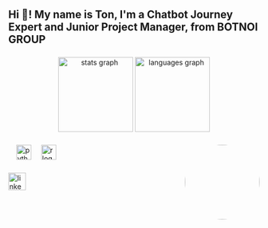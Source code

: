 <h2 align="left">Hi 👋! My name is Ton, I'm a Chatbot Journey Expert and Junior Project Manager, from BOTNOI GROUP</h2>

###

<div align="center">
<img src="https://github-readme-stats.vercel.app/api?username=maurodesouza&hide_title=false&hide_rank=false&show_icons=true&include_all_commits=true&count_private=true&disable_animations=false&theme=dracula&locale=en&hide_border=false" height="150" alt="stats graph"/>
<img src="https://github-readme-stats.vercel.app/api/top-langs?username=maurodesouza&locale=en&hide_title=false&layout=compact&card_width=320&langs_count=5&theme=dracula&hide_border=false" height="150" alt="languages graph"/>
</div>

###

<img align="right" height="150" width="150" style="border-radius: 50%" src="https://media2.giphy.com/media/v1.Y2lkPTc5MGI3NjExa29oYThxenQ4azlobHc0azdramJ2dGRrNnRudGxuamZ6aTZtM3lzMCZlcD12MV9pbnRlcm5hbF9naWZfYnlfaWQmY3Q9Zw/gmCW1Joyq4cW8txYhE/giphy.gif"/>

###

<div align="left">
<img width="12" />
<img src="https://cdn.jsdelivr.net/gh/devicons/devicon/icons/python/python-original.svg" height="30" alt="python logo"/>
<img width="12" />
<img src="https://www.r-project.org/Rlogo.png" height="30" alt="r logo"/>
</div>

###

<div align="left">
<a href="https://www.linkedin.com/in/tonsai-threetan-4bb19a271/"><img src="https://img.shields.io/static/v1?message=LinkedIn&logo=linkedin&label=&color=0077B5&logoColor=white&labelColor=&style=for-the-badge" height="35" alt="linkedin logo"/></a>
</div>

###

<br clear="both">

###
